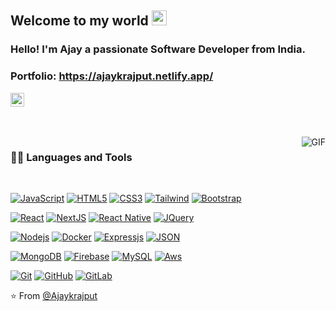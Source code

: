 <!---  - 👋 Hi, I’m @Ajaykrajput
- 👀 I’m interested in ...
- 🌱 I’m currently learning ...
- 💞️ I’m looking to collaborate on ...
- 📫 How to reach me ...
--->

<!---
Ajaykrajput/Ajaykrajput is a ✨ special ✨ repository because its `README.md` (this file) appears on your GitHub profile.
You can click the Preview link to take a look at your changes.
--->

## Welcome to my world <img src="https://github.com/TheDudeThatCode/TheDudeThatCode/blob/master/Assets/Earth.gif" width="24px">

### Hello! I'm Ajay a passionate Software Developer from India.

### Portfolio: https://ajaykrajput.netlify.app/


<!--- <a href="https://www.linkedin.com/in/ajaykrajput/">
  <img align="left" alt="Ajay Kumar" width="22px" color="blue" src="https://cdn.jsdelivr.net/npm/simple-icons@v3/icons/linkedin.svg" />
</a> 
--->
<p align="left"> <img src="https://komarev.com/ghpvc/?username=Ajaykrajput&label=Profile%20views&color=0e75b6&style=flat" alt="Ajaykrajput" height="22px" /> </p>

<br />
<br />

  <img align="right" alt="GIF" src="https://media.giphy.com/media/836HiJc7pgzy8iNXCn/giphy.gif" />
  
### 👨‍💻 Languages and Tools

<br />

[![JavaScript](https://img.shields.io/badge/-JavaScript-black?style=flat&logo=javascript&link=https://github.com/Ajaykrajput)](https://github.com/Ajaykrajput) 
[![HTML5](https://img.shields.io/badge/-HTML5-E34F26?style=flat&logo=html5&logoColor=white&link=https://github.com/Ajaykrajput)](https://github.com/Ajaykrajput) 
[![CSS3](https://img.shields.io/badge/-CSS3-1572B6?style=flat&logo=css3&link=https://github.com/Ajaykrajput)](https://github.com/Ajaykrajput) 
[![Tailwind](https://img.shields.io/badge/-Tailwind-ffffff?style=flat&logo=tailwindcss&link=https://github.com/Ajaykrajput)](https://github.com/Ajaykrajput) 
[![Bootstrap](https://img.shields.io/badge/-Bootstrap-563D7C?style=flat&logo=bootstrap&link=https://github.com/Ajaykrajput)](https://github.com/Ajaykrajput) 

[![React](https://img.shields.io/badge/-React-black?style=flat&logo=react&link=https://github.com/Ajaykrajput)](https://github.com/Ajaykrajput) 
[![NextJS](https://img.shields.io/badge/-NextJS-gray?style=flat&logo=vercel&link=https://github.com/Ajaykrajput)](https://github.com/Ajaykrajput) 
[![React Native](https://img.shields.io/badge/-ReactNative-black?style=flat&logo=react&link=https://github.com/Ajaykrajput)](https://github.com/Ajaykrajput) 
[![JQuery](https://img.shields.io/badge/-JQuery-blue?style=flat&logo=jquery&link=https://github.com/Ajaykrajput)](https://github.com/Ajaykrajput) 

[![Nodejs](https://img.shields.io/badge/-Nodejs-green?style=flat&logo=Node.js&link=https://github.com/Ajaykrajput)](https://github.com/Ajaykrajput) 
[![Docker](https://img.shields.io/badge/-Docker-black?style=flat&logo=docker&link=https://github.com/Ajaykrajput)](https://github.com/Ajaykrajput) 
[![Expressjs](https://img.shields.io/badge/-ExpressJS-blue?style=flat&logo=express&link=https://github.com/Ajaykrajput)](https://github.com/Ajaykrajput) 
[![JSON](https://img.shields.io/badge/-json-02569B?style=flat&logo=json&link=https://github.com/Ajaykrajput)](https://github.com/Ajaykrajput)

[![MongoDB](https://img.shields.io/badge/-MongoDB-FCA121?style=flat&logo=mongodb&link=https://github.com/Ajaykrajput)](https://github.com/Ajaykrajput) 
[![Firebase](https://img.shields.io/badge/-Firebase-orange?style=flat&logo=firebase&link=https://github.com/Ajaykrajput)](https://github.com/Ajaykrajput)
[![MySQL](https://img.shields.io/badge/-MySQL-black?style=flat&logo=mysql&link=https://github.com/Ajaykrajput)](https://github.com/Ajaykrajput)
[![Aws](https://img.shields.io/badge/-AWS-blue?style=flat&logo=ec2&link=https://github.com/Ajaykrajput)](https://github.com/Ajaykrajput)

[![Git](https://img.shields.io/badge/-Git-black?style=flat&logo=git&link=https://github.com/Ajaykrajput)](https://github.com/Ajaykrajput)
[![GitHub](https://img.shields.io/badge/-Github-lightgreen?style=flat&logo=github&link=https://github.com/Ajaykrajput)](https://github.com/Ajaykrajput)
[![GitLab](https://img.shields.io/badge/-GitLab-White?style=flat&logo=gitlab&link=https://github.com/Ajaykrajput)](https://github.com/Ajaykrajput)

⭐️ From [@Ajaykrajput](https://github.com/Ajaykrajput)
